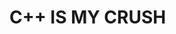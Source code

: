 <h1>C++ IS MY CRUSH</h1>

<!---
mu-stafa69/mu-stafa69 is a ✨ special ✨ repository because its `README.md` (this file) appears on your GitHub profile.
You can click the Preview link to take a look at your changes.
--->

